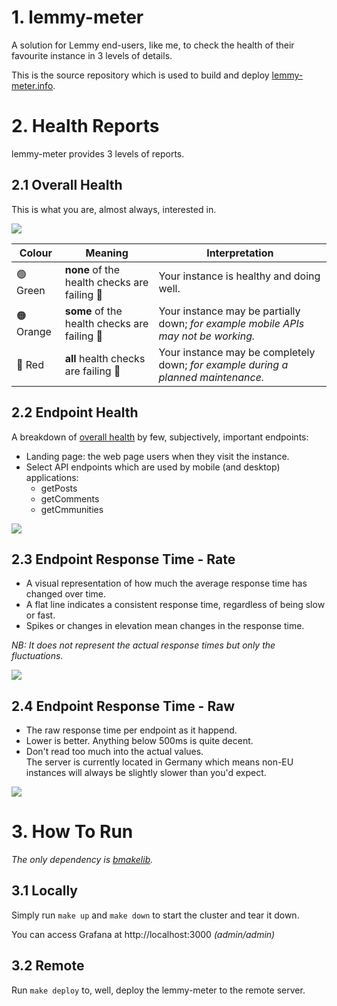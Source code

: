 # 1. lemmy-meter

A solution for Lemmy end-users, like me, to check the health of their favourite instance in 3
levels of details.

This is the source repository which is used to build and deploy [lemmy-meter.info](https://lemmy-meter.info).


# 2. Health Reports

lemmy-meter provides 3 levels of reports.

## 2.1 Overall Health

This is what you are, almost always, interested in.  

![](https://github.com/bahmanm/lemmy-meter/blob/main/doc/images/lemmy-meter-overall-health.png?raw=true)

| Colour        | Meaning                                      | Interpretation                                                                      |
| ------------- | -------------------------------------------- | ----------------------------------------------------------------------------------- |
| 🟢 Green 	    | **none** of the health checks are failing 🙂 | Your instance is healthy and doing well. 	                                         |
| 🟠 Orange	    | **some** of the health checks are failing 🫤 | Your instance may be partially down; _for example mobile APIs may not be working._  |
| 🔴 Red 	    | **all** health checks are failing 🙁	       | Your instance may be completely down; _for example during a planned maintenance._ 	 |


## 2.2 Endpoint Health

A breakdown of [overall health](#21-overall-health) by few, subjectively, important endpoints:

* Landing page: the web page users when they visit the instance.
* Select API endpoints which are used by mobile (and desktop) applications:
  - getPosts
  - getComments
  - getCmmunities

![](https://github.com/bahmanm/lemmy-meter/blob/main/doc/images/lemmy-meter-endpoint-health.png?raw=true)

## 2.3 Endpoint Response Time - Rate

*  A visual representation of how much the average response time has changed over time.
*  A flat line indicates a consistent response time, regardless of being slow or fast.
*  Spikes or changes in elevation mean changes in the response time.

_NB: It does not represent the actual response times but only the fluctuations._

![](https://github.com/bahmanm/lemmy-meter/blob/main/doc/images/lemmy-meter-response-time-rates.png?raw=true)

## 2.4 Endpoint Response Time - Raw

*  The raw response time per endpoint as it happend.
*  Lower is better. Anything below 500ms is quite decent.
*  Don't read too much into the actual values.  
   The server is currently located in Germany which means non-EU instances will always be slightly slower than you'd expect.

![](https://github.com/bahmanm/lemmy-meter/blob/main/doc/images/lemmy-meter-response-time-raw.png?raw=true)

# 3. How To Run

*The only dependency is [bmakelib](https://github.com/bahmanm/bmakelib).*

## 3.1 Locally

Simply run `make up` and `make down` to start the cluster and tear it down.

You can access Grafana at http://localhost:3000 *(admin/admin)*

## 3.2 Remote

Run `make deploy` to, well, deploy the lemmy-meter to the remote server.
